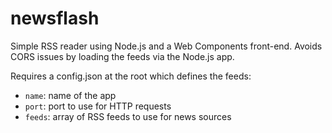 # newsflash
Simple RSS reader using Node.js and a Web Components front-end. Avoids CORS issues by loading the feeds via the Node.js app.

Requires a config.json at the root which defines the feeds:
- `name`: name of the app
- `port`: port to use for HTTP requests
- `feeds`: array of RSS feeds to use for news sources
